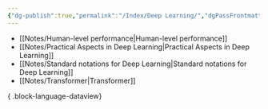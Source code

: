 ```yaml
---
{"dg-publish":true,"permalink":"/Index/Deep Learning/","dgPassFrontmatter":true,"noteIcon":""}
---
```


- [[Notes/Human-level performance\|Human-level performance]]
- [[Notes/Practical Aspects in Deep Learning\|Practical Aspects in Deep Learning]]
- [[Notes/Standard notations for Deep Learning\|Standard notations for Deep Learning]]
- [[Notes/Transformer\|Transformer]]

{ .block-language-dataview}